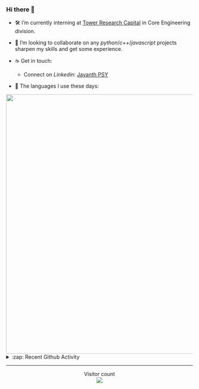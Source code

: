### Hi there 👋

- 🛠 I’m currently interning at [Tower Research Capital](https://www.tower-research.com/) in Core Engineering division.

- 👯 I’m looking to collaborate on any *python*/*c++*/*javascript* projects sharpen my skills and get some experience.

- ☕ Get in touch:
  +  Connect on *Linkedin*: [Jayanth PSY](https://www.linkedin.com/in/jayanth-p-b3924812a/)

<!--- ⚡ Fun fact: *Python* is older than *C++* and *Java*. -->

- :memo: The languages I use these days: 

<img src="https://wakatime.com/share/@j_tesla/e1311265-6285-4c3b-93d5-095ff9619aaf.png" width="700"/>

<details>
  <summary>:zap: Recent Github Activity</summary>
  
<!--START_SECTION:activity-->
1. 🎉 Merged PR [#114](https://github.com/j-tesla/blog-list/pull/114) in [j-tesla/blog-list](https://github.com/j-tesla/blog-list)
2. 🎉 Merged PR [#104](https://github.com/j-tesla/blog-list/pull/104) in [j-tesla/blog-list](https://github.com/j-tesla/blog-list)
3. 🎉 Merged PR [#112](https://github.com/j-tesla/blog-list/pull/112) in [j-tesla/blog-list](https://github.com/j-tesla/blog-list)
4. ❗️ Closed issue [#405](https://github.com/EndBug/add-and-commit/issues/405) in [EndBug/add-and-commit](https://github.com/EndBug/add-and-commit)
5. 🎉 Merged PR [#109](https://github.com/j-tesla/blog-list/pull/109) in [j-tesla/blog-list](https://github.com/j-tesla/blog-list)
<!--END_SECTION:activity-->

</details>

-----

<p align="center"> 
  Visitor count<br>
  <img src="https://profile-counter.glitch.me/j-tesla/count.svg" />
</p>












<!--
**j-tesla/j-tesla** is a ✨ _special_ ✨ repository because its `README.md` (this file) appears on your GitHub profile.

Here are some ideas to get you started:

- 🔭 I’m currently working on ...
- 🌱 I’m currently learning ...
- 👯 I’m looking to collaborate on ...
- 🤔 I’m looking for help with ...
- 💬 Ask me about ...
- 📫 How to reach me: ...
- 😄 Pronouns: ...
- ⚡ Fun fact: ...
-->

